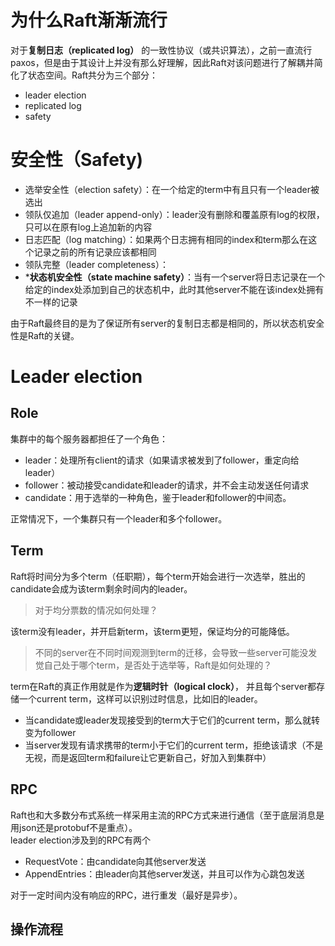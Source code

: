 # 为什么Raft渐渐流行
对于**复制日志（replicated log）** 的一致性协议（或共识算法），之前一直流行paxos，但是由于其设计上并没有那么好理解，因此Raft对该问题进行了解耦并简化了状态空间。Raft共分为三个部分：

- leader election
- replicated log
- safety
# 安全性（Safety)

- 选举安全性（election safety）：在一个给定的term中有且只有一个leader被选出
- 领队仅追加（leader append-only）：leader没有删除和覆盖原有log的权限，只可以在原有log上追加新的内容
- 日志匹配（log matching）：如果两个日志拥有相同的index和term那么在这个记录之前的所有记录应该都相同
- 领队完整（leader completeness）：
- \***状态机安全性（state machine safety）**：当有一个server将日志记录在一个给定的index处添加到自己的状态机中，此时其他server不能在该index处拥有不一样的记录

由于Raft最终目的是为了保证所有server的复制日志都是相同的，所以状态机安全性是Raft的关键。
# Leader election
## Role
集群中的每个服务器都担任了一个角色：

- leader：处理所有client的请求（如果请求被发到了follower，重定向给leader）
- follower：被动接受candidate和leader的请求，并不会主动发送任何请求
- candidate：用于选举的一种角色，鉴于leader和follower的中间态。

正常情况下，一个集群只有一个leader和多个follower。
## Term
Raft将时间分为多个term（任职期），每个term开始会进行一次选举，胜出的candidate会成为该term剩余时间内的leader。
> 对于均分票数的情况如何处理？

该term没有leader，并开启新term，该term更短，保证均分的可能降低。
> 不同的server在不同时间观测到term的迁移，会导致一些server可能没发觉自己处于哪个term，是否处于选举等，Raft是如何处理的？

term在Raft的真正作用就是作为**逻辑时针（logical clock）**， 并且每个server都存储一个current term，这样可以识别过时信息，比如旧的leader。

- 当candidate或leader发现接受到的term大于它们的current term，那么就转变为follower
- 当server发现有请求携带的term小于它们的current term，拒绝该请求（不是无视，而是返回term和failure让它更新自己，好加入到集群中）
## RPC
Raft也和大多数分布式系统一样采用主流的RPC方式来进行通信（至于底层消息是用json还是protobuf不是重点）。  
leader election涉及到的RPC有两个

- RequestVote：由candidate向其他server发送
- AppendEntries：由leader向其他server发送，并且可以作为心跳包发送

对于一定时间内没有响应的RPC，进行重发（最好是异步）。
## 操作流程


  

 
